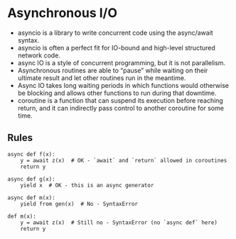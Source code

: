 # Asynchronous I/O
- asyncio is a library to write concurrent code using the async/await syntax.
- asyncio is often a perfect fit for IO-bound and high-level structured network code.
- async IO is a style of concurrent programming, but it is not parallelism.
- Asynchronous routines are able to “pause” while waiting on their ultimate result and let other routines run in the meantime.
- Async IO takes long waiting periods in which functions would otherwise be blocking and allows other functions to run during that downtime.
- coroutine is a function that can suspend its execution before reaching return, and it can indirectly pass control to another coroutine for some time.

## Rules
```
async def f(x):
    y = await z(x)  # OK - `await` and `return` allowed in coroutines
    return y

async def g(x):
    yield x  # OK - this is an async generator

async def m(x):
    yield from gen(x)  # No - SyntaxError

def m(x):
    y = await z(x)  # Still no - SyntaxError (no `async def` here)
    return y
```